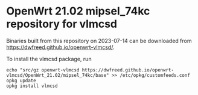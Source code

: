 OpenWrt 21.02 mipsel_74kc repository for vlmcsd
========

Binaries built from this repository on 2023-07-14 can be downloaded from <https://dwfreed.github.io/openwrt-vlmcsd/>.

To install the vlmcsd package, run

```
echo "src/gz openwrt-vlmcsd https://dwfreed.github.io/openwrt-vlmcsd/OpenWrt_21.02/mipsel_74kc/base" >> /etc/opkg/customfeeds.conf
opkg update
opkg install vlmcsd
```
